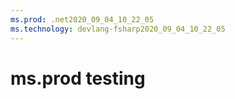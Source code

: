 ```yaml
---
ms.prod: .net2020_09_04_10_22_05
ms.technology: devlang-fsharp2020_09_04_10_22_05
---
```

 # ms.prod testing